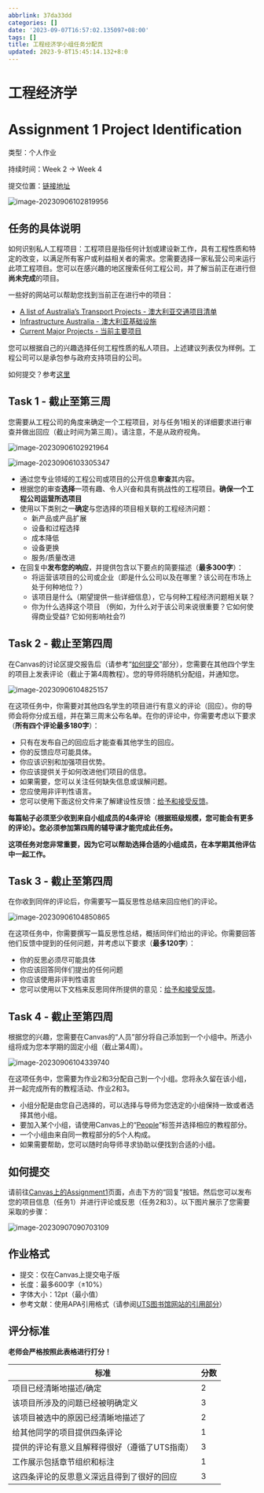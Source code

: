 ```yaml
---
abbrlink: 37da33dd
categories: []
date: '2023-09-07T16:57:02.135097+08:00'
tags: []
title: 工程经济学小组任务分配页
updated: 2023-9-8T15:45:14.132+8:0
---
```

# 工程经济学

# Assignment 1 Project Identification

类型：个人作业

持续时间：Week 2 -> Week 4

提交位置：[链接地址](https://lms.cloudcampus.com.cn/courses/76/discussion_topics/879)

![image-20230906102819956](https://vip2.loli.io/2023/09/06/9ucjOANpdSwgTH2.png)

## 任务的具体说明

如何识别私人工程项目：工程项目是指任何计划或建设新工作，具有工程性质和特定的改变，以满足所有客户或利益相关者的需求。您需要选择一家私营公司来运行此项工程项目。您可以在感兴趣的地区搜索任何工程公司，并了解当前正在进行但**尚未完成**的项目。

一些好的网站可以帮助您找到当前正在进行中的项目：

- [A list of Australia’s Transport Projects - 澳大利亚交通项目清单](https://www.consultanz.com.au/current-and-future-infrastructure-projects-road-and-rail-in-australia-january-2022/)
- [Infrastructure Australia - 澳大利亚基础设施](https://www.infrastructureaustralia.gov.au/projects)
- [Current Major Projects - 当前主要项目](https://business.gov.au/grants-and-programs/major-project-status/current-major-projects)

您可以根据自己的兴趣选择任何工程性质的私人项目。上述建议列表仅为样例。工程公司可以是承包参与政府支持项目的公司。

如何提交？参考[这里](#如何提交)

## Task 1 - 截止至第三周

您需要从工程公司的角度来确定一个工程项目，对与任务1相关的详细要求进行审查并做出回应（截止时间为第三周）。请注意，不是从政府视角。

![image-20230906102921964](https://vip2.loli.io/2023/09/06/n3Lb7FtvD4yxl6e.png)

![image-20230906103305347](https://vip2.loli.io/2023/09/06/DWd1HRmBILZgOzQ.png)

- 通过您专业领域的工程公司或项目的公开信息**审查**其内容。
- 根据您的审查**选择**一项有趣、令人兴奋和具有挑战性的工程项目。**确保一个工程公司运营所选项目**
- 使用以下类别之一**确定**与您选择的项目相关联的工程经济问题：
  - 新产品或产品扩展
  - 设备和过程选择
  - 成本降低
  - 设备更换
  - 服务/质量改进
- 在回复中**发布您的响应**，并提供包含以下要点的简要描述（**最多300字**）：
  - 将运营该项目的公司或企业（即是什么公司以及在哪里？该公司在市场上处于何种地位？）
  - 该项目是什么（期望提供一些详细信息），它与何种工程经济问题相关联？
  - 你为什么选择这个项目 （例如，为什么对于该公司来说很重要？它如何使得商业受益? 它如何影响社会?)

## Task 2 - 截止至第四周

在Canvas的讨论区提交报告后（请参考“[如何提交](#如何提交)”部分），您需要在其他四个学生的项目上发表评论（截止于第4周教程）。您的导师将随机分配组，并通知您。

![image-20230906104825157](https://vip2.loli.io/2023/09/06/e2hqRCivtTJobBX.png)

在这项任务中，你需要对其他四名学生的项目进行有意义的评论（回应）。你的导师会将你分成五组，并在第三周末公布名单。在你的评论中，你需要考虑以下要求（**所有四个评论最多180字**）：

- 只有在发布自己的回应后才能查看其他学生的回应。
- 你的反馈应尽可能具体。
- 你应该识别和加强项目优势。
- 你应该提供关于如何改进他们项目的信息。
- 如果需要，您可以关注任何缺失信息或误解问题。
- 您应使用非评判性语言。
- 您可以使用下面这份文件来了解建设性反馈：[给予和接受反馈](https://www.uts.edu.au/sites/default/files/Giving-and-Receiving-Feedback.pdf)。

**每篇帖子必须至少收到来自小组成员的4条评论（根据班级规模，您可能会有更多的评论）。您必须参加第四周的辅导课才能完成此任务。**

**这项任务对您非常重要，因为它可以帮助选择合适的小组成员，在本学期其他评估中一起工作。**

## Task 3 - 截止至第四周

在你收到同伴的评论后，你需要写一篇反思性总结来回应他们的评论。

![image-20230906104850865](https://vip2.loli.io/2023/09/06/73zZ6oCkVuKjigs.png)

在这项任务中，你需要撰写一篇反思性总结，概括同伴们给出的评论。你需要回答他们反馈中提到的任何问题，并考虑以下要求（**最多120字**）：

- 你的反思必须尽可能具体
- 你应该回答同伴们提出的任何问题
- 你应该使用非评判性语言
- 您可以使用以下文档来反思同伴所提供的意见：[给予和接受反馈](https://www.uts.edu.au/sites/default/files/Giving-and-Receiving-Feedback.pdf)。

## Task 4 - 截止至第四周

根据您的兴趣，您需要在Canvas的“人员”部分将自己添加到一个小组中。所选小组将成为您本学期的固定小组（截止第4周）。

![image-20230906104339740](https://vip2.loli.io/2023/09/06/vHTGYVpcjolFy6f.png)

在这项任务中，您需要为作业2和3分配自己到一个小组。您将永久留在该小组，并一起完成所有的教程活动、作业2和3。

- 小组分配是由您自己选择的，可以选择与导师为您选定的小组保持一致或者选择其他小组。
- 要加入某个小组，请使用Canvas上的“[People](https://canvas.uts.edu.au/courses/28503/users)”标签并选择相应的教程部分。
- 一个小组由来自同一教程部分的5个人构成。
- 如果需要帮助，您可以随时向导师寻求协助以便找到合适的小组。

## 如何提交

请前往[Canvas上的Assignment1](https://lms.cloudcampus.com.cn/courses/76/discussion_topics/879)页面，点击下方的“回复”按钮。然后您可以发布您的项目信息（任务1）并进行评论或反思（任务2和3）。以下图片展示了您需要采取的步骤：

![image-20230907090703109](https://vip2.loli.io/2023/09/07/CLZud7ghczY8HyF.png)

## 作业格式

- 提交：仅在Canvas上提交电子版
- 长度：最多600字（±10%）
- 字体大小：12pt（最小值）
- 参考文献：使用APA引用格式（请参阅[UTS图书馆网站的引用部分](https://www.lib.uts.edu.au/referencing/apa)）

## 评分标准

**老师会严格按照此表格进行打分！**


| 标准                                          | 分数 |
| --------------------------------------------- | ---- |
| 项目已经清晰地描述/确定                       | 2    |
| 该项目所涉及的问题已经被明确定义              | 3    |
| 该项目被选中的原因已经清晰地描述了            | 2    |
| 给其他同学的项目提供四条评论                  | 1    |
| 提供的评论有意义且解释得很好（遵循了UTS指南） | 3    |
| 工作展示包括章节组织和标注                    | 1    |
| 这四条评论的反思意义深远且得到了很好的回应    | 3    |
